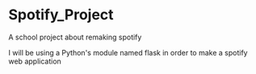 # Spotify_Project
A school project about remaking spotify

I will be using a Python's module named flask in order to make a spotify web application